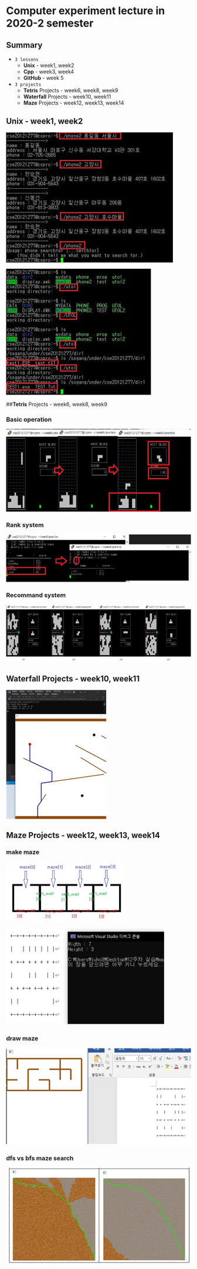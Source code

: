 # Computer experiment lecture in 2020-2 semester



## Summary

- `3 lessons`
  - **Unix** - week1, week2
  - **Cpp** - week3, week4
  - **GitHub** - week 5
- `3 projects`
  - **Tetris** Projects - week6, week8, week9
  - **Waterfall** Projects - week10, week11
  - **Maze** Projects - week12, week13, week14





## **Unix** - week1, week2

  ![img](./imgs_for_docs/unix.jpg) 

  ![그림입니다.원본 그림의 이름: CLP00004a900002.bmp원본 그림의 크기: 가로 395pixel, 세로 343pixel](./imgs_for_docs/unix2.jpg)  





##**Tetris** Projects - week6, week8, week9

### Basic operation 

![tetris1](./imgs_for_docs/tetris1.jpg)



### Rank system

![tetris2](./imgs_for_docs/tetris2.jpg)



### Recommand system

![tetris3](./imgs_for_docs/tetris3.jpg)



## **Waterfall** Projects - week10, week11

![waterfall](./imgs_for_docs/waterfall.jpg)



## **Maze** Projects - week12, week13, week14

### make maze

![maze0](./imgs_for_docs/maze0.jpg)

![maze1](./imgs_for_docs/maze1.jpg)



### draw maze

![maze2](./imgs_for_docs/maze2.jpg)



### dfs vs bfs maze search

![maze3](./imgs_for_docs/maze3.jpg)

